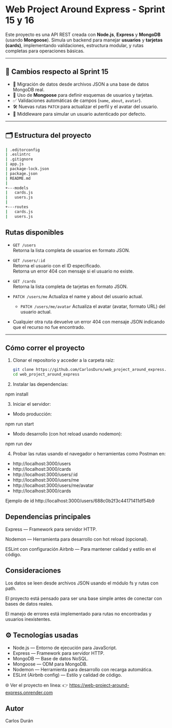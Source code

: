 # Web Project Around Express - Sprint 15 y 16

Este proyecto es una API REST creada con **Node.js**, **Express** y **MongoDB** (usando **Mongoose**). Simula un backend para manejar **usuarios** y **tarjetas (cards)**, implementando validaciones, estructura modular, y rutas completas para operaciones básicas.

---

## 🚀 Cambios respecto al Sprint 15

- 🔄 Migración de datos desde archivos JSON a una base de datos MongoDB real.
- 🧱 Uso de **Mongoose** para definir esquemas de usuarios y tarjetas.
- ✅ Validaciones automáticas de campos (`name`, `about`, `avatar`).
- 🛠 Nuevas rutas `PATCH` para actualizar el perfil y el avatar del usuario.
- 🔧 Middleware para simular un usuario autenticado por defecto.

---

## 🗂 Estructura del proyecto

```bash
| .editorconfig
| .eslintrc
| .gitignore
| app.js
| package-lock.json
| package.json
| README.md
|
+---models
|   cards.js
|   users.js
|
+---routes
|   cards.js
|   users.js
```

## Rutas disponibles

- `GET /users`  
  Retorna la lista completa de usuarios en formato JSON.

- `GET /users/:id`  
  Retorna el usuario con el ID especificado.  
  Retorna un error 404 con mensaje si el usuario no existe.

- `GET /cards`  
  Retorna la lista completa de tarjetas en formato JSON.

- `PATCH /users/me`
  Actualiza el name y about del usuario actual.

  - `PATCH /users/me/avatar`
    Actualiza el avatar (avatar, formato URL) del usuario actual.

- Cualquier otra ruta devuelve un error 404 con mensaje JSON indicando que el recurso no fue encontrado.

---

## Cómo correr el proyecto

1. Clonar el repositorio y acceder a la carpeta raíz:

   ```bash
   git clone https://github.com/CarlosDuro/web_project_around_express.git
   cd web_project_around_express

   ```

2. Instalar las dependencias:

npm install

3. Iniciar el servidor:

- Modo producción:

npm run start

- Modo desarrollo (con hot reload usando nodemon):

npm run dev

4. Probar las rutas usando el navegador o herramientas como Postman en:

- http://localhost:3000/users
- http://localhost:3000/cards
- http://localhost:3000/users/:id
- http://localhost:3000/users/me
- http://localhost:3000/users/me/avatar
- http://localhost:3000/cards

Ejemplo de id http://localhost:3000/users/688c0b2f3c44171411df54b9

## Dependencias principales

Express — Framework para servidor HTTP.

Nodemon — Herramienta para desarrollo con hot reload (opcional).

ESLint con configuración Airbnb — Para mantener calidad y estilo en el código.

## Consideraciones

Los datos se leen desde archivos JSON usando el módulo fs y rutas con path.

El proyecto está pensado para ser una base simple antes de conectar con bases de datos reales.

El manejo de errores está implementado para rutas no encontradas y usuarios inexistentes.

## ⚙ Tecnologías usadas

- Node.js — Entorno de ejecución para JavaScript.
- Express — Framework para servidor HTTP.
- MongoDB — Base de datos NoSQL.
- Mongoose — ODM para MongoDB.
- Nodemon — Herramienta para desarrollo con recarga automática.
- ESLint (Airbnb config) — Estilo y calidad de código.

🌐 Ver el proyecto en línea: 👉 https://web-project-around-express.onrender.com

## Autor

Carlos Durán
